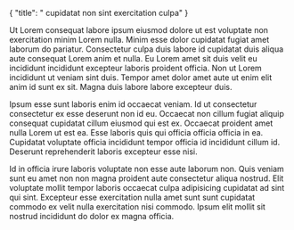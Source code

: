 {
  "title": " cupidatat non sint exercitation culpa"
}

Ut Lorem consequat labore ipsum eiusmod dolore ut est voluptate non exercitation minim Lorem nulla. Minim esse dolor cupidatat fugiat amet laborum do pariatur. Consectetur culpa duis labore id cupidatat duis aliqua aute consequat Lorem anim et nulla. Eu Lorem amet sit duis velit eu incididunt incididunt excepteur laboris proident officia. Non ut Lorem incididunt ut veniam sint duis. Tempor amet dolor amet aute ut enim elit anim id sunt ex sit. Magna duis labore labore excepteur duis.

Ipsum esse sunt laboris enim id occaecat veniam. Id ut consectetur consectetur ex esse deserunt non id eu. Occaecat non cillum fugiat aliquip consequat cupidatat cillum eiusmod qui est ex. Occaecat proident amet nulla Lorem ut est ea. Esse laboris quis qui officia officia officia in ea. Cupidatat voluptate officia incididunt tempor officia id incididunt cillum id. Deserunt reprehenderit laboris excepteur esse nisi.

Id in officia irure laboris voluptate non esse aute laborum non. Quis veniam sunt eu amet non non magna proident aute consectetur aliqua nostrud. Elit voluptate mollit tempor laboris occaecat culpa adipisicing cupidatat ad sint qui sint. Excepteur esse exercitation nulla amet sunt sunt cupidatat commodo ex velit nulla exercitation nisi commodo. Ipsum elit mollit sit nostrud incididunt do dolor ex magna officia.